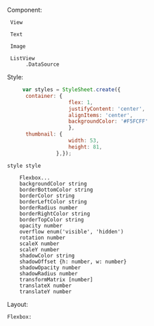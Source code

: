 Component: 

     View

     Text

     Image

     ListView
          .DataSource 



Style: 

```javascript	
     var styles = StyleSheet.create({
      container: { 
      				flex: 1, 
      				justifyContent: 'center',
       				alignItems: 'center', 
       				backgroundColor: '#F5FCFF'
       				}, 
	  thumbnail: { 
	  				width: 53, 
	  				height: 81, 
	  			},});

```

	style style 

		Flexbox...
		backgroundColor string
		borderBottomColor string
		borderColor string
		borderLeftColor string
		borderRadius number
		borderRightColor string
		borderTopColor string
		opacity number
		overflow enum('visible', 'hidden')
		rotation number
		scaleX number
		scaleY number
		shadowColor string
		shadowOffset {h: number, w: number}
		shadowOpacity number
		shadowRadius number
		transformMatrix [number]
		translateX number
		translateY number


Layout: 

	Flexbox: 	
















